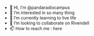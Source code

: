 - 👋 Hi, I’m @pandaradiocampus
- 👀 I’m interested in so many thing
- 🌱 I’m currently learning to live life 
- 💞️ I’m looking to collaborate on Rivendell
- 📫 How to reach me : here

<!---
pandaradiocampus/pandaradiocampus is a ✨ special ✨ repository because its `README.md` (this file) appears on your GitHub profile.
You can click the Preview link to take a look at your changes.
--->
